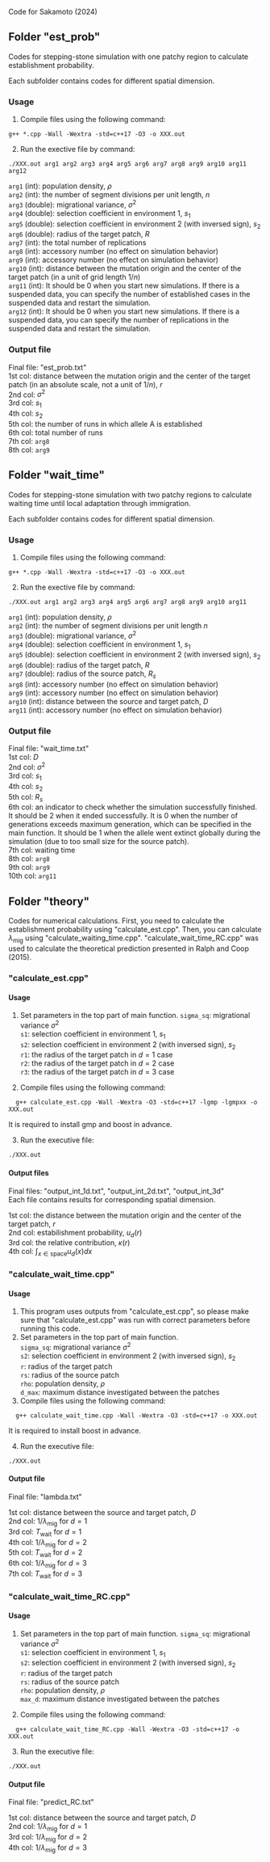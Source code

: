Code for Sakamoto (2024)

## Folder "est_prob"
Codes for stepping-stone simulation with one patchy region to calculate establishment probability.

Each subfolder contains codes for different spatial dimension.

### Usage
1. Compile files using the following command:
```
g++ *.cpp -Wall -Wextra -std=c++17 -O3 -o XXX.out
```

2. Run the exective file by command:
```
./XXX.out arg1 arg2 arg3 arg4 arg5 arg6 arg7 arg8 arg9 arg10 arg11 arg12
```
```arg1``` (int): population density, $\rho$  
```arg2``` (int): the number of segment divisions per unit length, $n$  
```arg3``` (double): migrational variance, $\sigma^2$  
```arg4``` (double): selection coefficient in environment 1, $s_1$  
```arg5``` (double): selection coefficient in environment 2 (with inversed sign), $s_2$  
```arg6``` (double): radius of the target patch, $R$  
```arg7``` (int): the total number of replications  
```arg8``` (int): accessory number (no effect on simulation behavior)  
```arg9``` (int): accessory number (no effect on simulation behavior)  
```arg10``` (int): distance between the mutation origin and the center of the target patch (in a unit of grid length $1/n$)  
```arg11``` (int): It should be $0$ when you start new simulations. If there is a suspended data, you can specify the number of established cases in the suspended data and restart the simulation.  
```arg12``` (int): It should be $0$ when you start new simulations. If there is a suspended data, you can specify the number of replications in the suspended data and restart the simulation.  

### Output file
Final file: "est_prob.txt"  
1st col: distance between the mutation origin and the center of the target patch (in an absolute scale, not a unit of $1/n$), $r$  
2nd col: $\sigma^2$  
3rd col: $s_1$  
4th col: $s_2$  
5th col: the number of runs in which allele A is established  
6th col: total number of runs  
7th col: ```arg8```  
8th col: ```arg9```   

## Folder "wait_time"
Codes for stepping-stone simulation with two patchy regions to calculate waiting time until local adaptation through immigration.

Each subfolder contains codes for different spatial dimension.

### Usage
1. Compile files using the following command:
```
g++ *.cpp -Wall -Wextra -std=c++17 -O3 -o XXX.out
```

2. Run the exective file by command:
```
./XXX.out arg1 arg2 arg3 arg4 arg5 arg6 arg7 arg8 arg9 arg10 arg11
```
```arg1``` (int): population density, $\rho$  
```arg2``` (int): the number of segment divisions per unit length $n$  
```arg3``` (double): migrational variance, $\sigma^2$  
```arg4``` (double): selection coefficient in environment 1, $s_1$  
```arg5``` (double): selection coefficient in environment 2 (with inversed sign), $s_2$  
```arg6``` (double): radius of the target patch, $R$  
```arg7``` (double): radius of the source patch, $R_s$  
```arg8``` (int): accessory number (no effect on simulation behavior)  
```arg9``` (int): accessory number (no effect on simulation behavior)  
```arg10``` (int): distance between the source and target patch, $D$  
```arg11``` (int): accessory number (no effect on simulation behavior)  

### Output file
Final file: "wait_time.txt"  
1st col: $D$  
2nd col: $\sigma^2$  
3rd col: $s_1$  
4th col: $s_2$  
5th col: $R_s$  
6th col: an indicator to check whether the simulation successfully finished. It should be 2 when it ended successfully. It is 0 when the number of generations exceeds maximum generation, which can be specified in the main function. It should be 1 when the allele went extinct globally during the simulation (due to too small size for the source patch).  
7th col: waiting time  
8th col: ```arg8```  
9th col: ```arg9```  
10th col: ```arg11```


## Folder "theory"
Codes for numerical calculations. First, you need to calculate the establishment probability using "calculate_est.cpp". Then, you can calculate $\lambda_{\text{mig}}$ using "calculate_waiting_time.cpp". "calculate_wait_time_RC.cpp" was used to calculate the theoretical prediction presented in Ralph and Coop (2015).

### "calculate_est.cpp"
#### Usage
1. Set parameters in the top part of main function.
```sigma_sq```: migrational variance $\sigma^2$  
```s1```: selection coefficient in environment 1, $s_1$  
```s2```: selection coefficient in environment 2 (with inversed sign), $s_2$  
```r1```: the radius of the target patch in $d=1$ case  
```r2```: the radius of the target patch in $d=2$ case  
```r3```: the radius of the target patch in $d=3$ case  

2. Compile files using the following command:  
```
  g++ calculate_est.cpp -Wall -Wextra -O3 -std=c++17 -lgmp -lgmpxx -o XXX.out
```
It is required to install gmp and boost in advance.

3. Run the executive file:
```
./XXX.out
```

#### Output files
Final files: "output_int_1d.txt", "output_int_2d.txt", "output_int_3d"  
Each file contains results for corresponding spatial dimension.  

1st col: the distance between the mutation origin and the center of the target patch, $r$  
2nd col: estabilishment probability, $u_d(r)$  
3rd col: the relative contribution, $\kappa(r)$  
4th col: $\int_{x\in\text{space}} u_d(x)dx$

### "calculate_wait_time.cpp"  
#### Usage
1. This program uses outputs from "calculate_est.cpp", so please make sure that "calculate_est.cpp" was run with correct parameters before running this code.  
2. Set parameters in the top part of main function.  
```sigma_sq```: migrational variance $\sigma^2$  
```s2```: selection coefficient in environment 2 (with inversed sign), $s_2$  
```r```: radius of the target patch  
```rs```: radius of the source patch  
```rho```: population density, $\rho$  
```d_max```: maximum distance investigated between the patches  
3. Compile files using the following command:  
```
  g++ calculate_wait_time.cpp -Wall -Wextra -O3 -std=c++17 -o XXX.out
```
It is required to install boost in advance.

4. Run the executive file:
```
./XXX.out
```

#### Output file
Final file: "lambda.txt"  

1st col: distance between the source and target patch, $D$  
2nd col: $1/\lambda_{\text{mig}}$ for $d=1$  
3rd col: $T_{\text{wait}}$ for $d=1$  
4th col: $1/\lambda_{\text{mig}}$ for $d=2$  
5th col: $T_{\text{wait}}$ for $d=2$  
6th col: $1/\lambda_{\text{mig}}$ for $d=3$  
7th col: $T_{\text{wait}}$ for $d=3$  

### "calculate_wait_time_RC.cpp"
#### Usage
1. Set parameters in the top part of main function.
```sigma_sq```: migrational variance $\sigma^2$  
```s1```: selection coefficient in environment 1, $s_1$  
```s2```: selection coefficient in environment 2 (with inversed sign), $s_2$  
```r```: radius of the target patch  
```rs```: radius of the source patch  
```rho```: population density, $\rho$  
```max_d```: maximum distance investigated between the patches 


2. Compile files using the following command:  
```
  g++ calculate_wait_time_RC.cpp -Wall -Wextra -O3 -std=c++17 -o XXX.out
```

3. Run the executive file:
```
./XXX.out
```

#### Output file
Final file: "predict_RC.txt"  

1st col: distance between the source and target patch, $D$  
2nd col: $1/\lambda_{\text{mig}}$ for $d=1$  
3rd col: $1/\lambda_{\text{mig}}$ for $d=2$  
4th col: $1/\lambda_{\text{mig}}$ for $d=3$  
